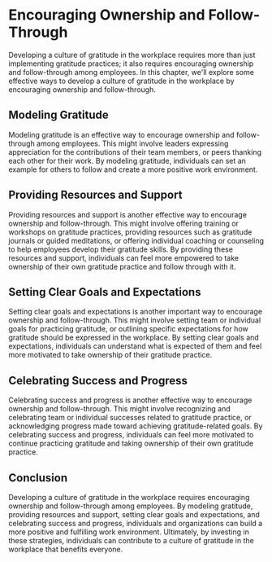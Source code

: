 Encouraging Ownership and Follow-Through
=======================================================================================

Developing a culture of gratitude in the workplace requires more than just implementing gratitude practices; it also requires encouraging ownership and follow-through among employees. In this chapter, we'll explore some effective ways to develop a culture of gratitude in the workplace by encouraging ownership and follow-through.

Modeling Gratitude
------------------

Modeling gratitude is an effective way to encourage ownership and follow-through among employees. This might involve leaders expressing appreciation for the contributions of their team members, or peers thanking each other for their work. By modeling gratitude, individuals can set an example for others to follow and create a more positive work environment.

Providing Resources and Support
-------------------------------

Providing resources and support is another effective way to encourage ownership and follow-through. This might involve offering training or workshops on gratitude practices, providing resources such as gratitude journals or guided meditations, or offering individual coaching or counseling to help employees develop their gratitude skills. By providing these resources and support, individuals can feel more empowered to take ownership of their own gratitude practice and follow through with it.

Setting Clear Goals and Expectations
------------------------------------

Setting clear goals and expectations is another important way to encourage ownership and follow-through. This might involve setting team or individual goals for practicing gratitude, or outlining specific expectations for how gratitude should be expressed in the workplace. By setting clear goals and expectations, individuals can understand what is expected of them and feel more motivated to take ownership of their gratitude practice.

Celebrating Success and Progress
--------------------------------

Celebrating success and progress is another effective way to encourage ownership and follow-through. This might involve recognizing and celebrating team or individual successes related to gratitude practice, or acknowledging progress made toward achieving gratitude-related goals. By celebrating success and progress, individuals can feel more motivated to continue practicing gratitude and taking ownership of their own gratitude practice.

Conclusion
----------

Developing a culture of gratitude in the workplace requires encouraging ownership and follow-through among employees. By modeling gratitude, providing resources and support, setting clear goals and expectations, and celebrating success and progress, individuals and organizations can build a more positive and fulfilling work environment. Ultimately, by investing in these strategies, individuals can contribute to a culture of gratitude in the workplace that benefits everyone.
